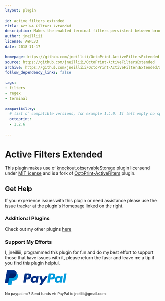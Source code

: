 ```yaml
---
layout: plugin

id: active_filters_extended
title: Active Filters Extended
description: Makes the enabled terminal filters persistent between browser reloads and from different connecting clients.
author: jneilliii
license: AGPLv3
date: 2018-11-17

homepage: https://github.com/jneilliii/OctoPrint-ActiveFiltersExtended
source: https://github.com/jneilliii/OctoPrint-ActiveFiltersExtended
archive: https://github.com/jneilliii/OctoPrint-ActiveFiltersExtended/archive/master.zip
follow_dependency_links: false

tags:
- filters
- regex
- terminal

compatibility:
  # list of compatible versions, for example 1.2.0. If left empty no specific version requirement will be assumed
  octoprint:
  - 1.2.6

---
```

# Active Filters Extended

This plugin makes use of [knockout.observableStorage](https://github.com/Maultasche/knockout.observableStorage) plugin licensend under [MIT license](http://opensource.org/licenses/MIT) and is a fork of [OctoPrint-ActiveFilters](https://github.com/MoonshineSG/OctoPrint-ActiveFilters) plugin.

## Get Help

If you experience issues with this plugin or need assistance please use the issue tracker at the plugin's Homepage linked on the right.

### Additional Plugins

Check out my other plugins [here](https://plugins.octoprint.org/by_author/#jneilliii)

### Support My Efforts
I, jneilliii, programmed this plugin for fun and do my best effort to support those that have issues with it, please return the favor and leave me a tip if you find this plugin helpful.

[![paypal](/assets/img/plugins/active_filters_extended/paypal-with-text.png)](https://paypal.me/jneilliii)

<small>No paypal.me? Send funds via PayPal to jneilliii&#64;gmail&#46;com</small>
